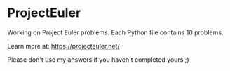 # ProjectEuler

Working on Project Euler problems. 
Each Python file contains 10 problems.  

Learn more at: https://projecteuler.net/

Please don't use my answers if you haven't completed yours ;) 
